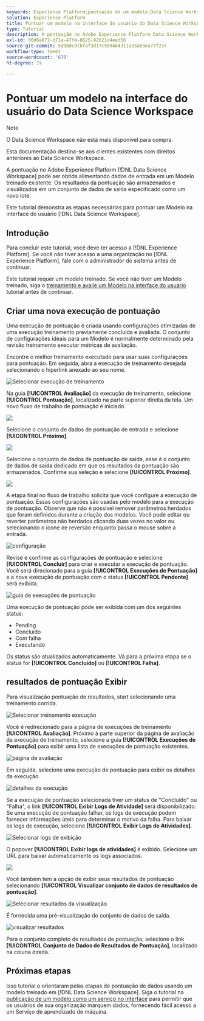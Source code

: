 ```yaml
---
keywords: Experience Platform;pontuação de um modelo;Data Science Workspace;tópicos populares;iu;pontuação executar;pontuação resultados
solution: Experience Platform
title: Pontuar um modelo na interface do usuário do Data Science Workspace
type: Tutorial
description: A pontuação no Adobe Experience Platform Data Science Workspace pode ser obtida ao alimentar dados de entrada em um modelo treinado existente. Os resultados da pontuação são armazenados e visualizados em um conjunto de dados de saída especificado como um novo lote.
exl-id: 00d6a872-d71a-47f4-8625-92621d4eed56
source-git-commit: 5d98dc0cbfaf3d17c909464311a33a03ea77f237
workflow-type: tm+mt
source-wordcount: '670'
ht-degree: 1%

---
```


# Pontuar um modelo na interface do usuário do Data Science Workspace

>[!NOTE]
>
>O Data Science Workspace não está mais disponível para compra.
>
>Esta documentação destina-se aos clientes existentes com direitos anteriores ao Data Science Workspace.

A pontuação no Adobe Experience Platform [!DNL Data Science Workspace] pode ser obtida alimentando dados de entrada em um Modelo treinado existente. Os resultados da pontuação são armazenados e visualizados em um conjunto de dados de saída especificado como um novo lote.

Este tutorial demonstra as etapas necessárias para pontuar um Modelo na interface do usuário [!DNL Data Science Workspace].

## Introdução

Para concluir este tutorial, você deve ter acesso a [!DNL Experience Platform]. Se você não tiver acesso a uma organização no [!DNL Experience Platform], fale com o administrador do sistema antes de continuar.

Este tutorial requer um modelo treinado. Se você não tiver um Modelo treinado, siga o [treinamento e avalie um Modelo na interface do usuário](./train-evaluate-model-ui.md) tutorial antes de continuar.

## Criar uma nova execução de pontuação

Uma execução de pontuação é criada usando configurações otimizadas de uma execução treinamento previamente concluída e avaliada. O conjunto de configurações ideais para um Modelo é normalmente determinado pela revisão treinamento executar métricas de avaliação.

Encontre o melhor treinamento executado para usar suas configurações para pontuação. Em seguida, abra a execução de treinamento desejada selecionando o hiperlink anexado ao seu nome.

![Selecionar execução de treinamento](../images/models-recipes/score/select-run.png)

Na guia **[!UICONTROL Avaliação]** da execução de treinamento, selecione **[!UICONTROL Pontuação]**, localizado na parte superior direita da tela. Um novo fluxo de trabalho de pontuação é iniciado.

![](../images/models-recipes/score/training_run_overview.png)

Selecione o conjunto de dados de pontuação de entrada e selecione **[!UICONTROL Próximo]**.

![](../images/models-recipes/score/scoring_input.png)

Selecione o conjunto de dados de pontuação de saída, esse é o conjunto de dados de saída dedicado em que os resultados da pontuação são armazenados. Confirme sua seleção e selecione **[!UICONTROL Próximo]**.

![](../images/models-recipes/score/scoring_results.png)

A etapa final no fluxo de trabalho solicita que você configure a execução de pontuação. Essas configurações são usadas pelo modelo para a execução de pontuação.
Observe que não é possível remover parâmetros herdados que foram definidos durante a criação dos modelos. Você pode editar ou reverter parâmetros não herdados clicando duas vezes no valor ou selecionando o ícone de reversão enquanto passa o mouse sobre a entrada.

![configuração](../images/models-recipes/score/configuration.png)

Revise e confirme as configurações de pontuação e selecione **[!UICONTROL Concluir]** para criar e executar a execução de pontuação. Você será direcionado para a guia **[!UICONTROL Execuções de Pontuação]** e a nova execução de pontuação com o status **[!UICONTROL Pendente]** será exibida.

![guia de execuções de pontuação](../images/models-recipes/score/scoring_runs_tab.png)

Uma execução de pontuação pode ser exibida com um dos seguintes status:
- Pending
- Concluído
- Com falha
- Executando

Os status são atualizados automaticamente. Vá para a próxima etapa se o status for **[!UICONTROL Concluído]** ou **[!UICONTROL Falha]**.

## resultados de pontuação Exibir

Para visualização pontuação de resultados, start selecionando uma treinamento corrida.

![Selecionar treinamento execução](../images/models-recipes/score/select-run.png)

Você é redirecionado para a página de execuções de treinamento **[!UICONTROL Avaliação]**. Próximo à parte superior da página de avaliação da execução de treinamento, selecione a guia **[!UICONTROL Execuções de Pontuação]** para exibir uma lista de execuções de pontuação existentes.

![página de avaliação](../images/models-recipes/score/view_scoring_runs.png)

Em seguida, selecione uma execução de pontuação para exibir os detalhes da execução.

![detalhes da execução](../images/models-recipes/score/view_details.png)

Se a execução de pontuação selecionada tiver um status de &quot;Concluído&quot; ou &quot;Falha&quot;, o link **[!UICONTROL Exibir Logs de Atividade]** será disponibilizado. Se uma execução de pontuação falhar, os logs de execução podem fornecer informações úteis para determinar o motivo da falha. Para baixar os logs de execução, selecione **[!UICONTROL Exibir Logs de Atividades]**.

![Selecionar logs de exibição](../images/models-recipes/score/view_logs.png)

O popover **[!UICONTROL Exibir logs de atividades]** é exibido. Selecione um URL para baixar automaticamente os logs associados.

![](../images/models-recipes/score/activity_logs.png)

Você também tem a opção de exibir seus resultados de pontuação selecionando **[!UICONTROL Visualizar conjunto de dados de resultados de pontuação]**.

![Selecionar resultados da visualização](../images/models-recipes/score/view_results.png)

É fornecida uma pré-visualização do conjunto de dados de saída.

![visualizar resultados](../images/models-recipes/score/preview_results.png)

Para o conjunto completo de resultados de pontuação, selecione o link **[!UICONTROL Conjunto de Dados de Resultados de Pontuação]**, localizado na coluna direita.

## Próximas etapas

Isso tutorial o orientaram pelas etapas de pontuação de dados usando um modelo treinado em [!DNL Data Science Workspace]. Siga o tutorial na [publicação de um modelo como um serviço no interface](./publish-model-service-ui.md) para permitir que os usuários de sua organização marquem dados, fornecendo fácil acesso a um Serviço de aprendizado de máquina.
